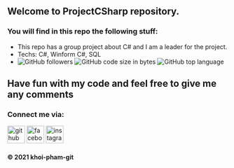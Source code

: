 ## Welcome to ProjectCSharp repository. 

### You will find in this repo the following stuff: 
* This repo has a group project about C# and I am a leader for the project. 
* Techs: C#, Winform C#, SQL
* ![GitHub followers](https://img.shields.io/github/followers/khoi-pham-git?style=social) ![GitHub code size in bytes](https://img.shields.io/github/languages/code-size/khoi-pham-git/ProjectCSharp?style=plastic) ![GitHub top language](https://img.shields.io/github/languages/top/khoi-pham-git/ProjectCSharp?color=%23239120&logo=C%20Sharp&style=plastic)


## Have fun with my code and feel free to give me any comments

### Connect me via:
[<img src='https://cdn.jsdelivr.net/npm/simple-icons@3.0.1/icons/github.svg' alt='github' height='40'>](https://github.com/khoi-pham-git)  [<img src='https://cdn.jsdelivr.net/npm/simple-icons@3.0.1/icons/facebook.svg' alt='facebook' height='40'>](https://www.facebook.com/im.khoipham)  [<img src='https://cdn.jsdelivr.net/npm/simple-icons@3.0.1/icons/instagram.svg' alt='instagram' height='40'>](https://www.instagram.com/im.khoii/)  

#### © 2021 khoi-pham-git
